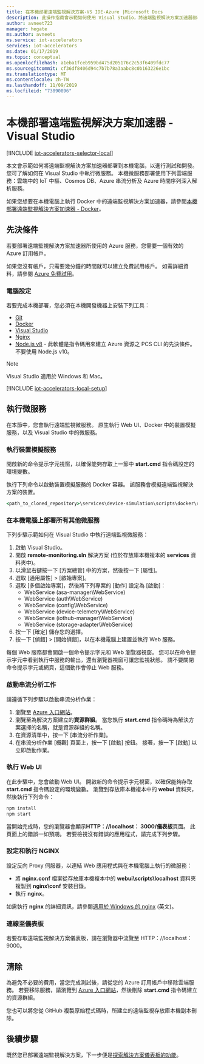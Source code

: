 ```yaml
---
title: 在本機部署遠端監視解決方案-VS IDE-Azure |Microsoft Docs
description: 此操作指南會示範如何使用 Visual Studio，將遠端監視解決方案加速器部署到本機電腦，以進行測試和開發。
author: avneet723
manager: hegate
ms.author: avneets
ms.service: iot-accelerators
services: iot-accelerators
ms.date: 01/17/2019
ms.topic: conceptual
ms.openlocfilehash: a1eba1fceb959bd475d205176c2c53f6409fdc77
ms.sourcegitcommit: cf36df8406d94c7b7b78a3aabc8c0b163226e1bc
ms.translationtype: MT
ms.contentlocale: zh-TW
ms.lasthandoff: 11/09/2019
ms.locfileid: "73890896"
---
```

# <a name="deploy-the-remote-monitoring-solution-accelerator-locally---visual-studio"></a>本機部署遠端監視解決方案加速器 - Visual Studio

[!INCLUDE [iot-accelerators-selector-local](../../includes/iot-accelerators-selector-local.md)]

本文會示範如何將遠端監視解決方案加速器部署到本機電腦，以進行測試和開發。 您可了解如何在 Visual Studio 中執行微服務。 本機微服務部署使用下列雲端服務：雲端中的 IoT 中樞、Cosmos DB、Azure 串流分析及 Azure 時間序列深入解析服務。

如果您想要在本機電腦上執行 Docker 中的遠端監視解決方案加速器，請參閱[本機部署遠端監視解決方案加速器 - Docker](iot-accelerators-remote-monitoring-deploy-local-docker.md)。

## <a name="prerequisites"></a>先決條件

若要部署遠端監視解決方案加速器所使用的 Azure 服務，您需要一個有效的 Azure 訂用帳戶。

如果您沒有帳戶，只需要幾分鐘的時間就可以建立免費試用帳戶。 如需詳細資料，請參閱 [Azure 免費試用](https://azure.microsoft.com/pricing/free-trial/)。

### <a name="machine-setup"></a>電腦設定

若要完成本機部署，您必須在本機開發機器上安裝下列工具：

* [Git](https://git-scm.com/)
* [Docker](https://www.docker.com)
* [Visual Studio](https://visualstudio.microsoft.com/)
* [Nginx](https://nginx.org/en/download.html)
* [Node.js v8](https://nodejs.org/) - 此軟體是指令碼用來建立 Azure 資源之 PCS CLI 的先決條件。 不要使用 Node.js v10。

> [!NOTE]
> Visual Studio 適用於 Windows 和 Mac。

[!INCLUDE [iot-accelerators-local-setup](../../includes/iot-accelerators-local-setup.md)]

## <a name="run-the-microservices"></a>執行微服務

在本節中，您會執行遠端監視微服務。 原生執行 Web UI、Docker 中的裝置模擬服務，以及 Visual Studio 中的微服務。

### <a name="run-the-device-simulation-service"></a>執行裝置模擬服務

開啟新的命令提示字元視窗，以確保能夠存取上一節中 **start.cmd** 指令碼設定的環境變數。

執行下列命令以啟動裝置模擬服務的 Docker 容器。 該服務會模擬遠端監視解決方案的裝置。

```cmd
<path_to_cloned_repository>\services\device-simulation\scripts\docker\run.cmd
```

### <a name="deploy-all-other-microservices-on-local-machine"></a>在本機電腦上部署所有其他微服務

下列步驟示範如何在 Visual Studio 中執行遠端監視微服務：

1. 啟動 Visual Studio。
1. 開啟 **remote-monitoring.sln** 解決方案 (位於存放庫本機複本的 **services** 資料夾中)。
1. 以滑鼠右鍵按一下 [方案總管] 中的方案，然後按一下 [屬性]。
1. 選取 [通用屬性] > [啟始專案]。
1. 選取 [多個啟始專案]，然後將下列專案的 [動作] 設定為 [啟動]：
    * WebService (asa-manager\WebService)
    * WebService (auth\WebService)
    * WebService (config\WebService)
    * WebService (device-telemetry\WebService)
    * WebService (iothub-manager\WebService)
    * WebService (storage-adapter\WebService)
1. 按一下 [確定] 儲存您的選擇。
1. 按一下 [偵錯] > [開始偵錯]，以在本機電腦上建置並執行 Web 服務。

每個 Web 服務都會開啟一個命令提示字元和 Web 瀏覽器視窗。 您可以在命令提示字元中看到執行中服務的輸出，還有瀏覽器視窗可讓您監視狀態。 請不要關閉命令提示字元或網頁，這個動作會停止 Web 服務。

### <a name="start-the-stream-analytics-job"></a>啟動串流分析工作

請遵循下列步驟以啟動串流分析作業：

1. 瀏覽至 [Azure 入口網站](https://portal.azure.com)。
1. 瀏覽至為解決方案建立的**資源群組**。 當您執行 **start.cmd** 指令碼時為解決方案選擇的名稱，就是資源群組的名稱。
1. 在資源清單中，按一下 [串流分析作業]。
1. 在串流分析作業 [概觀] 頁面上，按一下 [啟動] 按鈕。 接著，按一下 [啟動] 以立即啟動作業。

### <a name="run-the-web-ui"></a>執行 Web UI

在此步驟中，您會啟動 Web UI。 開啟新的命令提示字元視窗，以確保能夠存取 **start.cmd** 指令碼設定的環境變數。 瀏覽到存放庫本機複本中的 **webui** 資料夾，然後執行下列命令：

```cmd
npm install
npm start
```

當開始完成時，您的瀏覽器會顯示**HTTP：\//localhost： 3000/儀表板**頁面。 此頁面上的錯誤一如預期。 若要檢視沒有錯誤的應用程式，請完成下列步驟。

### <a name="configure-and-run-nginx"></a>設定和執行 NGINX

設定反向 Proxy 伺服器，以連結 Web 應用程式與在本機電腦上執行的微服務：

* 將 **nginx.conf** 檔案從存放庫本機複本中的 **webui\scripts\localhost** 資料夾複製到 **nginx\conf** 安裝目錄。
* 執行 **nginx**。

如需執行 **nginx** 的詳細資訊，請參閱[適用於 Windows 的 nginx](https://nginx.org/en/docs/windows.html) \(英文\)。

### <a name="connect-to-the-dashboard"></a>連線至儀表板

若要存取遠端監視解決方案儀表板，請在瀏覽器中流覽至 HTTP：\//localhost：9000。

## <a name="clean-up"></a>清除

為避免不必要的費用，當您完成測試後，請從您的 Azure 訂用帳戶中移除雲端服務。 若要移除服務，請瀏覽到 [Azure 入口網站](https://ms.portal.azure.com)，然後刪除 **start.cmd** 指令碼建立的資源群組。

您也可以將您從 GitHub 複製原始程式碼時，所建立的遠端監視存放庫本機副本刪除。

## <a name="next-steps"></a>後續步驟

既然您已部署遠端監視解決方案，下一步便是[探索解決方案儀表板的功能](quickstart-remote-monitoring-deploy.md)。
